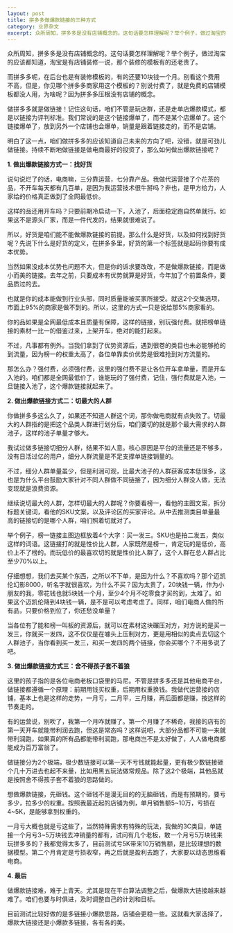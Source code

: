 ```yaml
---
layout: post
title: 拼多多做爆款链接的三种方式
category: 业界杂文
excerpt: 众所周知，拼多多是没有店铺概念的。这句话要怎样理解呢？举个例子，做过淘宝的应该都知道，淘宝是有店铺装修一说，那个装修的模板有的还老贵了。做拼多多就是做链接！记住这句话，咱们不管是玩店群，还是走单店爆款模式，都是以链接为评判标准。我们常说的是这个链接爆单了，而不是某个店爆单了。这个链接爆单了，放到另外一个店铺也会爆单，销量是跟着链接走的，而不是店铺。
---
```


众所周知，拼多多是没有店铺概念的。这句话要怎样理解呢？举个例子，做过淘宝的应该都知道，淘宝是有店铺装修一说，那个装修的模板有的还老贵了。

而拼多多呢，在后台也是有装修模板的，有的还要10块钱一个月。别看这个费用不高，但是，你见哪个拼多多商家用这个模板的？别说付费了，就是免费的店铺模板都没人用，为啥呢？因为拼多多压根没有店铺的概念。

做拼多多就是做链接！记住这句话，咱们不管是玩店群，还是走单店爆款模式，都是以链接为评判标准。我们常说的是这个链接爆单了，而不是某个店爆单了。这个链接爆单了，放到另外一个店铺也会爆单，销量是跟着链接走的，而不是店铺。

明白了这一点，咱们做拼多多的应该知道自己未来的方向了吧，没错，就是可劲儿做链接。持续不断地做链接是做电商最好的投资了，那么如何做出爆款链接呢？

 **1. 做出爆款链接方式一：找好货**

说句说烂了的话，电商嘛，三分靠运营，七分靠产品。我做代运营接了个花茶的品，不开车每天都有几百单，是因为我运营技术很牛掰吗？非也，是甲方给力，人家给的价格真正做到了全网最低价。

这样的品还用开车吗？只要前期冷启动一下，入池了，后面稳定跑自然单就行。如果这不是源头厂家，而是一件代发的，结果就很难说了。

所以，好货是咱们能不能做爆款链接的前提。那么什么是好货，以及如何找到好货呢？先说下什么是好货的定义，在拼多多里，好货的第一个标签就是起码你要有成本优势。

当然如果没成本优势也问题不大，但是你的诉求要改改，不是做爆款链接，而是做小而美的链接。去年之前，只要成本有优势就算是好货，今年加了个前置条件，要品质过的去。

也就是你的成本能做到行业头部，同时质量能被买家所接受。就这2个交集选项，市面上95%的商家是做不到的。所以，这里的方式一只是说给那5%商家看的。

你的品如果是全网最低成本且质量有保障，这样的链接，别玩强付费。就把榜单链接的素材一比一的借鉴过来，上架开车，绝对的能打起来。

不过，凡事都有例外。当我们拿到了优势资源后，遇到很卷的类目也未必能够抢的到流量，因为榜一的权重太高了，各位单靠卖价优势是很难抢到对方流量的。

那怎么办？强付费，必须强付费，这里的强付费不是让各位开车拿单量，而是开车入池的。咱们都是全网最低价了，谁能玩的了强付费，记住，强付费就是入池，一旦链接入池了，这个爆款链接就起来了。

 **2. 做出爆款链接方式二：切最大的人群**

你做拼多多这么久了，如果还不知道人群这个词，那你做电商就有点失败了。切最大的人群指的是把这个品类人群进行划分后，咱们要切的就是那个最大需求的人群池子，这样的池子单量才够大。

我试过做多链接切细分人群，结果不如人意。核心原因是平台的流量还是不够多，没有日活过亿的用户，细分人群流量是不足支撑单链接销量的。

不过，细分人群单量虽少，但是利润可观，比最大池子的人群获客成本低很多，这也是为什么平台鼓励大家针对不同人群做不同链接了，因为细分人群没人做，无法变现就是浪费资源。

继续说切最大的人群，怎样切最大的人群呢？你要看榜一，看他的主图文案，拆分标题关键词，看他的SKU文案，以及评论区的买家评论。从中去推测类目单量最高的链接切的是哪个人群，咱们照着切就对了。

举个例子，榜一链接主图边框放着4个大字：买一发三。SKU也是拍二发五，类似这样的词语。这链接打的就是性价比人群，人家既然是榜一，肯定玩的是低价，高价上不了榜的。而玩低价的最喜欢切的就是性价比人群了，这个人群在总人群占比至少70%以上。

仔细想想，我们去买某个东西，之所以不下单，是因为什么？不喜欢吗？那个迈凯伦幻影8000，听名字就很喜欢，为什么不买？因为太贵了，20块钱一辆，作为小朋友的我，零花钱也就5块钱一个月，至少4个月不吃零食才买的到，太难了。如果这个迈凯伦降到4块钱一辆，是不是可以考虑考虑了。同样，咱们电商人做的所有品，只要价格到位了，你还愁没单量？

当各位有了能和榜一叫板的资源后，就可以在素材这块碾压对方，对方说的是买一发三，你就买一发四，这不仅仅是在噱头上压制对方，更是用相似的卖点去切这个人群池子，当你看到买一发三，和买一发四的两个链接，你会买哪个？不用多说了吧。

 **3. 做出爆款链接方式三：舍不得孩子套不着狼**

这里的孩子指的是各位电商老板口袋里的马尼。不管是拼多多还是其他电商平台，做链接都遵循一个原理：前期用钱买权重，后期用权重换钱。我做代运营接的店铺，基本上也是这样的走势，一月亏，二月平，三月赚，再后面都是赚，按这样的节奏走的。

有的运营说，别吹了，我第一个月咋就赚了。第一个月赚了不稀奇，我接的店有的第一天开车就能带利润去跑，但这是常态吗？这样说吧，大部分品都不可能一来就带利润跑，如果真的所有品都能带利润跑，那电商岂不是太好做了，人人做电商都能成为百万富翁了。

做链接分为2个极端，极少数链接可以第一天不亏钱就能起量，更有极少数链接砸个几十万进去也起不来量，比如用黑五玩法做常规品。除了这2个极端，其他品就是按照舍不得孩子套不着狼的思路做的。

想做爆款链接，先砸钱。这个砸钱不是漫无目的的无脑砸钱，而是有预期的，要亏多少，拉多少的权重。按照我最近起的店铺为例，单月销售额5~10万，亏损在4~5K，是能够拿到权重的。

一月亏大概也就是亏这些了，当然特殊需求有特殊的玩法，我做的3C类目，单链接一个月亏3~5万块钱去冲销量的都有，试问有几个老板，敢一个月亏5万块钱来玩拼多多的？我都觉得太多了，目前测试亏5K带来10万销售额，是比较理想的数据模型。第二个月肯定是亏损收窄，再之后就是盈利去跑了，大家要以动态思维看电商。

 **4. 最后**

做爆款链接难，难于上青天。尤其是现在平台算法调整之后，做爆款大链接越来越难了。咱们也要与时俱进，及时调整自己的计划和目标。

目前测试比较好做的是多链接小爆款思路，店铺会更稳一些。这就看大家选择了，爆款大链接还是小爆款多链接，各有各的美。